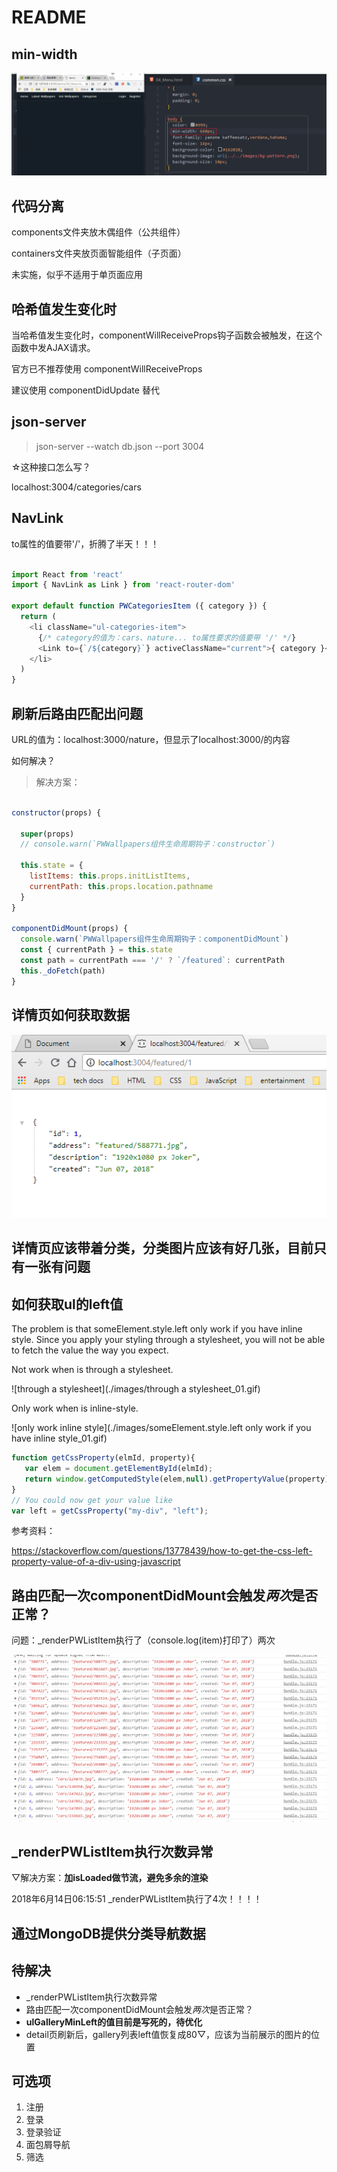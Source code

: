 # README

## min-width

![演示](./images/css-min-width_01.gif)

## 代码分离

components文件夹放木偶组件（公共组件）

containers文件夹放页面智能组件（子页面）

未实施，似乎不适用于单页面应用

## 哈希值发生变化时

当哈希值发生变化时，componentWillReceiveProps钩子函数会被触发，在这个函数中发AJAX请求。

官方已不推荐使用 componentWillReceiveProps

建议使用 componentDidUpdate 替代

## json-server

> json-server --watch db.json --port 3004

☆这种接口怎么写？

localhost:3004/categories/cars

## NavLink

to属性的值要带'/'，折腾了半天！！！

```js

import React from 'react'
import { NavLink as Link } from 'react-router-dom'

export default function PWCategoriesItem ({ category }) {
  return (
    <li className="ul-categories-item">
      {/* category的值为：cars、nature... to属性要求的值要带 '/' */}
      <Link to={`/${category}`} activeClassName="current">{ category }</Link>
    </li>
  )
}

```

## 刷新后路由匹配出问题

URL的值为：localhost:3000/nature，但显示了localhost:3000/的内容

如何解决？

> 解决方案：

```js

constructor(props) {

  super(props)
  // console.warn(`PWWallpapers组件生命周期钩子：constructor`)

  this.state = {
    listItems: this.props.initListItems,
    currentPath: this.props.location.pathname
  }
}

componentDidMount(props) {
  console.warn(`PWWallpapers组件生命周期钩子：componentDidMount`)
  const { currentPath } = this.state
  const path = currentPath === '/' ? `/featured`: currentPath
  this._doFetch(path)
}

```

## 详情页如何获取数据

![获取数据](./images/detail_page_how_to_get_image_info.png)

## 详情页应该带着分类，分类图片应该有好几张，目前只有一张有问题

## 如何获取ul的left值

The problem is that someElement.style.left only work if you have inline style. Since you apply your styling through a stylesheet, you will not be able to fetch the value the way you expect.

Not work when is through a stylesheet.

![through a stylesheet](./images/through a stylesheet_01.gif)

Only work when is inline-style.

![only work inline style](./images/someElement.style.left only work if you have inline style_01.gif)

```js
function getCssProperty(elmId, property){
   var elem = document.getElementById(elmId);
   return window.getComputedStyle(elem,null).getPropertyValue(property);
}
// You could now get your value like
var left = getCssProperty("my-div", "left");
```

参考资料：

<https://stackoverflow.com/questions/13778439/how-to-get-the-css-left-property-value-of-a-div-using-javascript>

## 路由匹配一次componentDidMount会触发*两次*是否正常？

问题：_renderPWListItem执行了（console.log(item)打印了）两次

![请求了两次](./images/request_send_twice_01.png)

## _renderPWListItem执行次数异常

▽解决方案：**加isLoaded做节流，避免多余的渲染**

2018年6月14日06:15:51
_renderPWListItem执行了4次！！！！

## 通过MongoDB提供分类导航数据

## 待解决

- _renderPWListItem执行次数异常
- 路由匹配一次componentDidMount会触发*两次*是否正常？
- **ulGalleryMinLeft的值目前是写死的，待优化**
- detail页刷新后，gallery列表left值恢复成80▽，应该为当前展示的图片的位置

## 可选项

1. 注册
2. 登录
3. 登录验证
4. 面包屑导航
5. 筛选